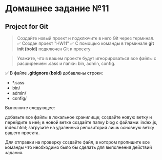 # Домашнее задание №11
## Project for Git

> Создайте новый проект и подключите в него Git через терминал.
:white_check_mark: Создан проект "HW11"
:white_check_mark: С помощью команды в терминале **git init (bold)** подключен Git к проекту

> Укажите, что в вашем проекте будут игнорироваться все файлы с расширением .sass и папки: bin, admin, config.

:white_check_mark: В файле **.gitignore (bold)** добавлены строки:
+ *.sass
+ bin/
+ admin/
+ config/

Выполните следующее:

добавьте все файлы в локальное хранилище;
создайте новую ветку и перейдите в неё;
в новой ветке создайте папку blog с файлами: index.js, index.html;
загрузите на удаленный репозиторий лишь основную ветку вашего проекта.

Для отправки на проверку создайте файл, в котором пропишите все команды что необходимо было бы сделать для выполнения действий задания.